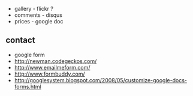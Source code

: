 * gallery - flickr ?
* comments - disqus
* prices - google doc

## contact 
* google form
* http://newman.codegeckos.com/
* http://www.emailmeform.com/
* http://www.formbuddy.com/
* http://googlesystem.blogspot.com/2008/05/customize-google-docs-forms.html
